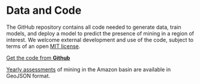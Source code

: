 # Data and Code

The GitHub repository contains all code needed to generate data, train models, and deploy a model to predict the presence of mining in a region of interest. We welcome external development and use of the code, subject to terms of an open [MIT license](https://github.com/earthrise-media/mining-detector/blob/main/LICENSE).

<a class="amw-btn" href="https://github.com/earthrise-media/mining-detector">Get the code from <b>Github</b></a>

[Yearly assessments](https://github.com/earthrise-media/mining-detector#results) of mining in the Amazon basin are available in GeoJSON format.


